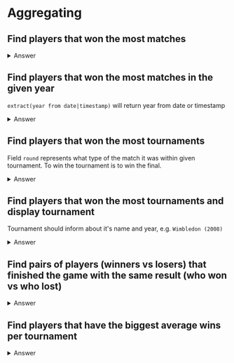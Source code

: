 # Aggregating

## Find players that won the most matches

<details>
  <summary>Answer</summary>
  <p>
  
```sql
select winner_id, winner_name, count(*) as matches_won
from atp_matches m
group by winner_id, winner_name
order by matches_won desc
```
  
  </p>
</details>

## Find players that won the most matches in the given year

`extract(year from date|timestamp)` will return year from date or timestamp

<details>
  <summary>Answer</summary>
  <p>
  
```sql
select winner_id, winner_name, extract(year from tourney_date) as year, count(*) as matches_won
from atp_matches m
group by winner_id, winner_name, year
order by matches_won desc, year desc;
```
  
  </p>
</details>


## Find players that won the most tournaments

Field `round` represents what type of the match it was within given tournament.
To win the tournament is to win the final. 

<details>
  <summary>Answer</summary>
  <p>
  
```sql
select winner_name,
       count(*) tournament_wins
from atp_matches
where round = 'F'
group by winner_name
order by tournament_wins desc
```
  
  </p>
</details>

## Find players that won the most tournaments and display tournament
 
Tournament should inform about it's name and year, e.g. `Wimbledon (2008)`

<details>
  <summary>Answer</summary>
  <p>
  
```sql
select winner_name,
       count(*) tournament_wins,
       string_agg(tourney_name || ' (' || extract(year from tourney_date) || ')', ', ' order by tourney_date)
from atp_matches
where round = 'F'
group by winner_name
order by tournament_wins desc
```
  
  </p>
</details>

## Find pairs of players (winners vs losers) that finished the game with the same result (who won vs who lost) 

<details>
  <summary>Answer</summary>
  <p>
  
```sql
select winner_name,
       loser_name,
       count(*) matches_played
from atp_matches
group by winner_name, loser_name
order by matches_played desc
```
  
  </p>
</details>

## Find players that have the biggest average wins per tournament 

<details>
  <summary>Answer</summary>
  <p>
  
```sql
select winner_name,
       avg(wins_on_tournament) as wins_per_tournament
from (
         select winner_name, count(*) wins_on_tournament
         from atp_matches
         group by winner_name, tourney_id
     ) subset
group by winner_name
order by wins_per_tournament desc
```

## Find players that have the biggest average wins per tournament but played in at least 20

<details>
  <summary>Answer</summary>
  <p>
  
```sql
select winner_name,
       avg(wins_on_tournament) as wins_per_tournament,
       count(*) as tournaments_participated
from (
         select winner_name, count(*) wins_on_tournament
         from atp_matches
         group by winner_name, tourney_id
     ) subset
group by winner_name
having count(*) >= 20
order by wins_per_tournament desc
```

## Find players that have the biggest average wins per tournament but played in at least 20 per decade

<details>
  <summary>Answer</summary>
  <p>
  
```sql
select winner_name,
       decade,
       avg(wins_on_tournament) as wins_per_tournament,
       count(*)                as tournaments_participated
from (
         select winner_name,
                count(*)                                  wins_on_tournament,
                extract(decade from tourney_date) * 10 as decade
         from atp_matches
         group by winner_name, tourney_id, decade
     ) subset
group by winner_name, decade
having count(*) >= 20
order by wins_per_tournament desc
```

## Find player that on each decade have the biggest average wins per tournament but played in at least 20 

<details>
  <summary>Answer</summary>
  <p>
  
```sql
select distinct on (decade) *
from (
         select winner_name,
                decade,
                avg(wins_on_tournament) as wins_per_tournament,
                count(*)                as tournaments_participated
         from (
                  select winner_name,
                         count(*)                                  wins_on_tournament,
                         extract(decade from tourney_date) * 10 as decade
                  from atp_matches
                  group by winner_name, tourney_id, decade
              ) subset
         group by winner_name, decade
         having count(*) >= 20
         order by decade, wins_per_tournament desc
     ) per_decade
```
  
  </p>
</details>

## Find pairs of players that played together the most often

Display how many times they played together

<details>
  <summary>Answer</summary>
  <p>
  
```sql
select *
from (
         select distinct on (pair_id) pair,
                                      (matches_won +
                                       (select count(*)
                                        from atp_matches lost_matches
                                        where won_matches.loser_id = lost_matches.winner_id
                                          and won_matches.winner_id = lost_matches.loser_id)) as total_matches
         from (
                  select winner_name || ' vs ' || loser_name                                   as pair,
                         greatest(winner_id, loser_id) || ' vs ' || least(winner_id, loser_id) as pair_id,
                         winner_id,
                         loser_id,
                         count(*)                                                              as matches_won
                  from atp_matches
                  group by pair, pair_id, winner_id, loser_id
              ) won_matches
         order by pair_id, matches_won desc
     ) sorted
order by total_matches desc
```
  
  </p>
</details>

## Find pairs of players that played together the most often

Display how many times they played together and what is the ratio of wins to loses in order of player names, e.g.

| pair | balance | total
| --- | --- | --- |
| X vs Y | 5:2 | 7

that means that X & Y played together 7 times, 5 of which X won 

<details>
  <summary>Answer</summary>
  <p>
  
```sql
select *
from (
         select distinct on (pair_id) pair,
                                      matches_won || ':' || matches_lost as balance,
                                      matches_won + matches_lost         as total_matches
         from (
                  select pair,
                         pair_id,
                         matches_won,
                         (select count(*)
                          from atp_matches lost_matches
                          where won_matches.loser_id = lost_matches.winner_id
                            and won_matches.winner_id = lost_matches.loser_id) as matches_lost
                  from (
                           select winner_name || ' vs ' || loser_name                                   as pair,
                                  greatest(winner_id, loser_id) || ' vs ' || least(winner_id, loser_id) as pair_id,
                                  winner_id,
                                  loser_id,
                                  count(*)                                                              as matches_won
                           from atp_matches
                           group by pair, pair_id, winner_id, loser_id
                       ) won_matches
              ) total
         order by pair_id, matches_won desc
     ) sortable
order by total_matches desc
```
  
  </p>
</details>




